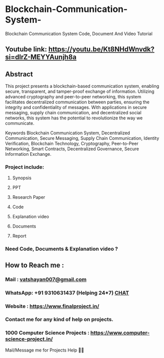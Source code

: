 # Blockchain-Communication-System-
Blockchain Communication System Code, Document And Video Tutorial

## Youtube link: https://youtu.be/Kt8NHdWnvdk?si=dlrZ-MEYYAunjh8a

## Abstract
This project presents a blockchain-based communication system, enabling secure, transparent, and tamper-proof exchange of information. Utilizing advanced cryptography and peer-to-peer networking, this system facilitates decentralized communication between parties, ensuring the integrity and confidentiality of messages. With applications in secure messaging, supply chain communication, and decentralized social networks, this system has the potential to revolutionize the way we communicate.

Keywords
Blockchain Communication System, Decentralized Communication, Secure Messaging, Supply Chain Communication, Identity Verification, Blockchain Technology, Cryptography, Peer-to-Peer Networking, Smart Contracts, Decentralized Governance, Secure Information Exchange.

### Project include: 

1. Synopsis

2. PPT

3. Research Paper


4. Code

5. Explanation video

6. Documents

7. Report


### Need Code, Documents & Explanation video ? 

## How to Reach me :

### Mail : vatshayan007@gmail.com 

### WhatsApp: +91 9310631437 (Helping 24*7) **[CHAT](https://wa.me/message/CHWN2AHCPMAZK1)** 

### Website : https://www.finalproject.in/

### Contact me for any kind of help on projects.
### 1000 Computer Science Projects : https://www.computer-science-project.in/


Mail/Message me for Projects Help 🙏🏻
